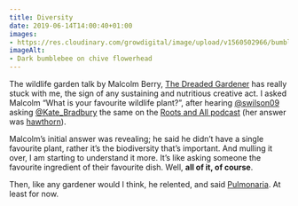 ```yaml
---
title: Diversity
date: 2019-06-14T14:00:40+01:00
images: 
- https://res.cloudinary.com/growdigital/image/upload/v1560502966/bumblebee-6EBBA4FD.jpg
imageAlt: 
- Dark bumblebee on chive flowerhead
---
```


The wildlife garden talk by Malcolm Berry, [The Dreaded Gardener](https://www.facebook.com/The-Dreaded-Gardener-1403035606578314/) has really stuck with me, the sign of any sustaining and nutritious creative act. I asked Malcolm “What is your favourite wildlife plant?”, after hearing [@swilson09](https://mobile.twitter.com/swilson09) asking [@Kate_Bradbury](https://mobile.twitter.com/Kate_Bradbury) the same on the [Roots and All podcast](https://pfaf.org/user/Plant.aspx?LatinName=Crataegus+monogyna) (her answer was [hawthorn](https://pfaf.org/user/Plant.aspx?LatinName=Crataegus+monogyna)).

Malcolm’s initial answer was revealing; he said he didn’t have a single favourite plant, rather it’s the biodiversity that’s important. And mulling it over, I am starting to understand it more. It’s like asking someone the favourite ingredient of their favourite dish. Well, **all of it, of course**.

Then, like any gardener would I think, he relented, and said [Pulmonaria](https://pfaf.org/user/plant.aspx?latinname=Pulmonaria+officinalis). At least for now.
